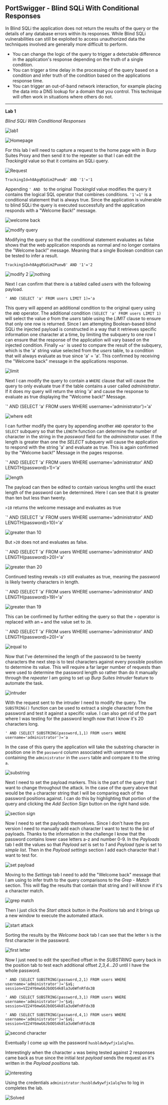 ## **PortSwigger - Blind SQLi With Conditional Responses**

In Blind SQLi the application does not return the results of the query or the details of any database errors within its responses. While Blind SQLi vulnerabilities can still be exploited to access unauthorized data the techniques involved are generally more difficult to perform.  

* You can change the logic of the query to trigger a detectable difference in the application's response depending on the truth of a single condition.
* You can trigger a time delay in the processing of the query based on a condition and infer truth of the condition based on the applications response time.
* You can trigger an out-of-band network interaction, for example placing the data into a DNS lookup for a domain that you control. This technique will often work in situations where others do not.

---

**Lab 1**

*Blind SQLi With Conditional Responses*

![lab1](/docs/assets/images/portswigger/sqli/blindsqli/conditionalresponses/cr01.png)

![Homepage](/docs/assets/images/portswigger/sqli/blindsqli/conditionalresponses/cr02.png)

For this lab I will need to capture a request to the home page with in Burp Suites Proxy and then send it to the repeater so that I can edit the *TrackingId* value so that it contains an SQLi query. 


![Request](/docs/assets/images/portswigger/sqli/blindsqli/conditionalresponses/cr03.png)

`TrackingId=h8AgqRGdim2PuewB' AND '1'='1` 

Appending `' AND ` to the original *TrackingId* value modifies the query it contains the logical SQL operator that combines conditions. `'1'=1'` is a conditional statement that is always true. Since the application is vulnerable to blind SQLi the query is executed successfully and the application responds with a "Welcome Back!" message.  

![welcome back](/docs/assets/images/portswigger/sqli/blindsqli/conditionalresponses/cr04.png)

![modify query](/docs/assets/images/portswigger/sqli/blindsqli/conditionalresponses/cr05.png)

Modifying the query so that the conditional statement evaluates as false shows that the web application responds as normal and no longer contains the "Welcome back!" message. Meaning that a single Boolean condition can be tested to infer a result. 

`TrackingId=h8AgqRGdim2PuewB' AND '1'='2` 

![modify 2](/docs/assets/images/portswigger/sqli/blindsqli/conditionalresponses/cr06.png)
![nothing](/docs/assets/images/portswigger/sqli/blindsqli/conditionalresponses/cr07.png)

Next I can confirm that there is a tabled called *users* with the following payload. 

`' AND (SELECT 'a' FROM users LIMIT 1)='a` 

This query will append an additional condition to the original query using the `AND` operator. The additional condition `(SELECT 'a' FROM users LIMIT 1)` will select the value *a* from the *users* table using the *LIMIT* clause to ensure that only one row is returned. Since I am attempting Boolean-based blind SQLi the injected payload is constructed in a way that it retrieves specific information one character at a time, by limiting the subquery to one row I can ensure that the response of the application will vary based on the injected condition. Finally `=a'` is used to compare the result of the subquery, which is the 'a' string value selected from the *users* table, to a condition that will always evaluate as true since 'a' = 'a'. This confirmed by receiving the "Welcome back" message in the applications response.  

![limit](/docs/assets/images/portswigger/sqli/blindsqli/conditionalresponses/cr08.png)

Next I can modify the query to contain a `WHERE` clause that will cause the query to only evaluate true if the table contains a user called *administrator*. If it does my query will return the string 'a' and cause the response to evaluate as true displaying the "Welcome back!" Message. 

`' AND (SELECT 'a' FROM users WHERE username='administrator')='a'  

![where edit](/docs/assets/images/portswigger/sqli/blindsqli/conditionalresponses/cr09.png)

I can further modify the query by appending another `AND` operator to the `SELECT` subquery so that the `LENGTH` function can determine the number of character in the string in the *password* field for the *administrator* user. If the length is greater than one the *SELECT* subquery will cause the application to respond with the string 'a' and evaluate as true. This is again confirmed by the "Welcome back!" Message in the pages response. 

`' AND (SELECT 'a' FROM users WHERE username='administrator' AND LENGTH(password)>1)='a'

![length](/docs/assets/images/portswigger/sqli/blindsqli/conditionalresponses/cr10.png)

The payload can then be edited to contain various lengths until the exact length of the password can be determined. Here I can see that it is greater than ten but less than twenty. 

`>10` returns the welcome message and evaluates as true 

`' AND (SELECT 'a' FROM users WHERE username='administrator' AND LENGTH(password)>10)='a'  

![greater than 10](/docs/assets/images/portswigger/sqli/blindsqli/conditionalresponses/cr11.png)

But `>20` does not and evaluates as false. 

`' AND (SELECT 'a' FROM users WHERE username='administrator' AND LENGTH(password)>20)='a'  

![greater than 20](/docs/assets/images/portswigger/sqli/blindsqli/conditionalresponses/cr12.png)

Continued testing reveals `>19` still evaluates as true, meaning the password is likely twenty characters in length. 

`' AND (SELECT 'a' FROM users WHERE username='administrator' AND LENGTH(password)>19)='a'

![greater than 19](/docs/assets/images/portswigger/sqli/blindsqli/conditionalresponses/cr13.png)

This can be confirmed by further editing the query so that the `>` operator is replaced with an `=` and the value set to `20`. 

`' AND (SELECT 'a' FROM users WHERE username='administrator' AND LENGTH(password)=20)='a' 

![equal to](/docs/assets/images/portswigger/sqli/blindsqli/conditionalresponses/cr14.png)

Now that I've determined the length of the password to be twenty characters the next step is to test characters against every possible position to determine its value. This will require a far larger number of requests than were used to determine the password length so rather than do it manually through the *repeater* I am going to set up *Burp Suites Intruder* feature to automate the task. 

![intruder](/docs/assets/images/portswigger/sqli/blindsqli/conditionalresponses/cr15.png)

With the request sent to the intruder I need to modify the query. The `SUBSTRING()` function can be used to extract a single character from the password and test it against a specific value. I can also get rid of the part where I was testing for the password length now that I know it's 20 characters long. 

`' AND (SELECT SUBSTRING(password,1,1) FROM users WHERE username='administrator')='a` 

In the case of this query the application will take the substring character in position one in the `password` column associated with username row containing the `administrator` in the `users` table and compare it to the string `a`.  

![substring](/docs/assets/images/portswigger/sqli/blindsqli/conditionalresponses/cr16.png)

Next I need to set the payload markers. This is the part of the query that I want to change throughout the attack. In the case of the query above that would be the `a` character string that I will be comparing each of the password positions against. I can do this by highlighting that portion of the query and clicking the *Add Section Sign* button on the right hand side.  

![section sign](/docs/assets/images/portswigger/sqli/blindsqli/conditionalresponses/cr17.png)

Now I need to set the payloads themselves. Since I don't have the pro version I need to manually add each character I want to test to the list of payloads. Thanks to the information in the challenge I know that the password contains lower case letters a-z and number 0-9. In the *Payloads* tab I edit the values so that *Payload set* is set to *1* and *Payload type* is set to *simple list*. Then in the *Payload settings* section I add each character that I want to test for. 

![set payload](/docs/assets/images/portswigger/sqli/blindsqli/conditionalresponses/cr18.png)

Moving to the *Settings* tab I need to add the "Welcome back" message that I am using to infer truth to the query comparisons to the *Grep - Match* section. This will flag the results that contain that string and I will know if it's a character match. 

![grep match](/docs/assets/images/portswigger/sqli/blindsqli/conditionalresponses/cr19.png)

Then I just click the *Start attack* button in the *Positions* tab and it brings up a new window to execute the automated attack. 

![start attack](/docs/assets/images/portswigger/sqli/blindsqli/conditionalresponses/cr20.png)

Sorting the results by the *Welcome back* tab I can see that the letter `h` is the first character in the password. 

![first letter](/docs/assets/images/portswigger/sqli/blindsqli/conditionalresponses/cr21.png)

Now I just need to edit the specified offset in the *SUBSTRING* query back in the position tab to test each additional offset *2,3,4...20* until I have the whole password. 

`' AND (SELECT SUBSTRING(password,2,1) FROM users WHERE username='administrator')='§a§; session=VZ24Y6mwG6JbOOS4k8la3u6WfnRfdx3B` 

`' AND (SELECT SUBSTRING(password,3,1) FROM users WHERE username='administrator')='§a§; session=VZ24Y6mwG6JbOOS4k8la3u6WfnRfdx3B` 

`' AND (SELECT SUBSTRING(password,4,1) FROM users WHERE username='administrator')='§a§; session=VZ24Y6mwG6JbOOS4k8la3u6WfnRfdx3B`

![second character](/docs/assets/images/portswigger/sqli/blindsqli/conditionalresponses/cr22.png)

Eventually I come up with the password `husbldw9ywfjx1alq7eo`. 

Interestingly when the character `a` was being tested against 2 responses came back as true since the initial *test payload* sends the request as it's written in the *Payload positions* tab. 

![interesting](/docs/assets/images/portswigger/sqli/blindsqli/conditionalresponses/cr23.png)

Using the credentials `administrator:husbldw9ywfjx1alq7eo` to log in completes the lab.

![Solved](/docs/assets/images/portswigger/sqli/blindsqli/conditionalresponses/cr24.png)





